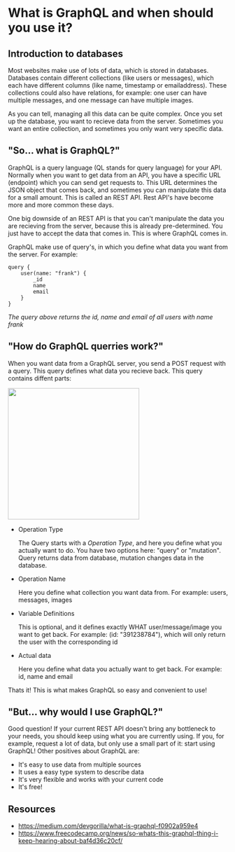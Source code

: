 # What is GraphQL and when should you use it?

## Introduction to databases
Most websites make use of lots of data, which is stored in databases. Databases contain different collections (like users or messages), which each have different columns (like name, timestamp or emailaddress). These collections could also have relations, for example: one user can have multiple messages, and one message can have multiple images.

As you can tell, managing all this data can be quite complex. Once you set up the database, you want to recieve data from the server. Sometimes you want an entire collection, and sometimes you only want very specific data.

## "So... what is GraphQL?"
GraphQL is a query language (QL stands for query language) for your API. Normally when you want to get data from an API, you have a specific URL (endpoint) which you can send get requests to. This URL determines the JSON object that comes back, and sometimes you can manipulate this data for a small amount. This is called an REST API. Rest API's have become more and more common these days.

One big downside of an REST API is that you can't manipulate the data you are recieving from the server, because this is already pre-determined. You just have to accept the data that comes in. This is where GraphQL comes in.

GraphQL make use of query's, in which you define what data you want from the server. For example: 

```
query {
    user(name: "frank") {
        _id
        name
        email
    }
}
```
_The query above returns the id, name and email of all users with name frank_


## "How do GraphQL querries work?"
When you want data from a GraphQL server, you send a POST request with a query. This query defines what data you recieve back. This query contains diffent parts:

<img src="https://cdn-media-1.freecodecamp.org/images/kwrsuL3NrieP9GUyeZe0BNdXNQfQJ-GP4txK" height="300">

- Operation Type
  
  The Query starts with a _Operation Type_, and here you define what you actually want to do. You have two options here: "query" or "mutation". Query returns data from database, mutation changes data in the database.

- Operation Name
  
  Here you define what collection you want data from. For example: users, messages, images

- Variable Definitions
  
  This is optional, and it defines exactly WHAT user/message/image you want to get back. For example: (id: "391238784"), which will only return the user with the corresponding id

- Actual data
  
  Here you define what data you actually want to get back. For example: id, name and email

Thats it! This is what makes GraphQL so easy and convenient to use!

## "But... why would I use GraphQL?"
Good question! If your current REST API doesn't bring any bottleneck to your needs, you should keep using what you are currently using. If you, for example, request a lot of data, but only use a small part of it: start using GraphQL! Other positives about GraphQL are:

- It's easy to use data from multiple sources
- It uses a easy type system to describe data
- It's very flexible and works with your current code
- It's free!

## Resources
- https://medium.com/devgorilla/what-is-graphql-f0902a959e4
- https://www.freecodecamp.org/news/so-whats-this-graphql-thing-i-keep-hearing-about-baf4d36c20cf/